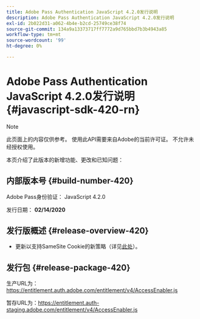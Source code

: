 ```yaml
---
title: Adobe Pass Authentication JavaScript 4.2.0发行说明
description: Adobe Pass Authentication JavaScript 4.2.0发行说明
exl-id: 2b022d31-a062-4b4e-b2cd-25749ce38f74
source-git-commit: 134a9a13373717ff7772a9d765bbd7b3b4943a85
workflow-type: tm+mt
source-wordcount: '99'
ht-degree: 0%

---
```


# Adobe Pass Authentication JavaScript 4.2.0发行说明 {#javascript-sdk-420-rn}

>[!NOTE]
>
>此页面上的内容仅供参考。 使用此API需要来自Adobe的当前许可证。 不允许未经授权使用。

本页介绍了此版本的新增功能、更改和已知问题：

## 内部版本号 {#build-number-420}

Adobe Pass身份验证： JavaScript 4.2.0

发行日期： **02/14/2020**

## 发行版概述 {#release-overview-420}

* 更新以支持SameSite Cookie的新策略（详见[此处](https://datatracker.ietf.org/doc/html/draft-ietf-httpbis-cookie-same-site-00)）。

## 发行包 {#release-package-420}

生产URL为：https://entitlement.auth.adobe.com/entitlement/v4/AccessEnabler.js

暂存URL为：https://entitlement.auth-staging.adobe.com/entitlement/v4/AccessEnabler.js
